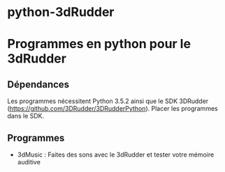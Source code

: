 # python-3dRudder
Programmes en python pour le 3dRudder
====================================

## Dépendances

Les programmes nécessitent Python 3.5.2 ainsi que le SDK 3DRudder (https://github.com/3DRudder/3DRudderPython).
Placer les programmes dans le SDK.


## Programmes

* 3dMusic : Faites des sons avec le 3dRudder et tester votre mémoire auditive

